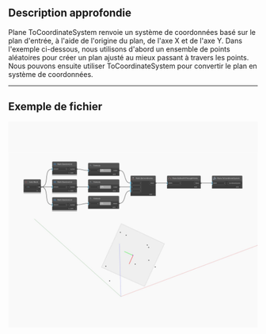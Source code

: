 ## Description approfondie
Plane ToCoordinateSystem renvoie un système de coordonnées basé sur le plan d'entrée, à l'aide de l'origine du plan, de l'axe X et de l'axe Y. Dans l'exemple ci-dessous, nous utilisons d'abord un ensemble de points aléatoires pour créer un plan ajusté au mieux passant à travers les points. Nous pouvons ensuite utiliser ToCoordinateSystem pour convertir le plan en système de coordonnées.
___
## Exemple de fichier

![ToCoordinateSystem](./Autodesk.DesignScript.Geometry.Plane.ToCoordinateSystem_img.jpg)

